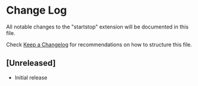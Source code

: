 # Change Log

All notable changes to the "startstop" extension will be documented in this file.

Check [Keep a Changelog](http://keepachangelog.com/) for recommendations on how to structure this file.

## [Unreleased]

- Initial release